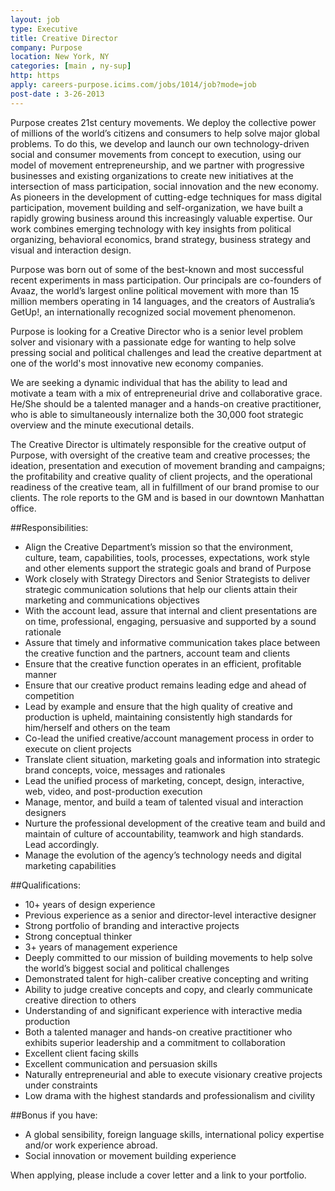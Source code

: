 ```yaml
---
layout: job
type: Executive
title: Creative Director
company: Purpose
location: New York, NY
categories: [main , ny-sup]
http: https
apply: careers-purpose.icims.com/jobs/1014/job?mode=job
post-date : 3-26-2013
---
```


Purpose creates 21st century movements. We deploy the collective power of millions of the world’s citizens and consumers to help solve major global problems. To do this, we develop and launch our own technology-driven social and consumer movements from concept to execution, using our model of movement entrepreneurship, and we partner with progressive businesses and existing organizations to create new initiatives at the intersection of mass participation, social innovation and the new economy. As pioneers in the development of cutting-edge techniques for mass digital participation, movement building and self-organization, we have built a rapidly growing business around this increasingly valuable expertise. Our work combines emerging technology with key insights from political organizing, behavioral economics, brand strategy, business strategy and visual and interaction design.

Purpose was born out of some of the best-known and most successful recent experiments in mass participation. Our principals are co-founders of Avaaz, the world’s largest online political movement with more than 15 million members operating in 14 languages, and the creators of Australia’s GetUp!, an internationally recognized social movement phenomenon.

Purpose is looking for a Creative Director who is a senior level problem solver and visionary with a passionate edge for wanting to help solve pressing social and political challenges and lead the creative department at one of the world's most innovative new economy companies. 

We are seeking a dynamic individual that has the ability to lead and motivate a team with a mix of entrepreneurial drive and collaborative grace. He/She should be a talented manager and a hands-on creative practitioner, who is able to simultaneously internalize both the 30,000 foot strategic overview and the minute executional details.

The Creative Director is ultimately responsible for the creative output of Purpose, with oversight of the creative team and creative processes; the ideation, presentation and execution of movement branding and campaigns; the profitability and creative quality of client projects, and the operational readiness of the creative team, all in fulfillment of our brand promise to our clients. The role reports to the GM and is based in our downtown Manhattan office.

##Responsibilities:

* Align the Creative Department’s mission so that the environment, culture, team, capabilities, tools, processes, expectations, work style and other elements support the strategic goals and brand of Purpose
* Work closely with Strategy Directors and Senior Strategists to deliver strategic communication solutions that help our clients attain their marketing and communications objectives
* With the account lead, assure that internal and client presentations are on time, professional, engaging, persuasive and supported by a sound rationale 
* Assure that timely and informative communication takes place between the creative function and the partners, account team and clients 
* Ensure that the creative function operates in an efficient, profitable manner
* Ensure that our creative product remains leading edge and ahead of competition
* Lead by example and ensure that the high quality of creative and production is upheld, maintaining consistently high standards for him/herself and others on the team
* Co-lead the unified creative/account management process in order to execute on client projects
* Translate client situation, marketing goals and information into strategic brand concepts, voice, messages and rationales
* Lead the unified process of marketing, concept, design, interactive, web, video, and post-production execution 
* Manage, mentor, and build a team of talented visual and interaction designers
* Nurture the professional development of the creative team and build and maintain of culture of accountability, teamwork and high standards. Lead accordingly.
* Manage the evolution of the agency’s technology needs and digital marketing capabilities 

##Qualifications:

* 10+ years of design experience
* Previous experience as a senior and director-level interactive designer
* Strong portfolio of branding and interactive projects
* Strong conceptual thinker
* 3+ years of management experience
* Deeply committed to our mission of building movements to help solve the world’s biggest social and political challenges
* Demonstrated talent for high-caliber creative concepting and writing 
* Ability to judge creative concepts and copy, and clearly communicate creative direction to others
* Understanding of and significant experience with interactive media production 
* Both a talented manager and hands-on creative practitioner who exhibits superior leadership and a commitment to collaboration
* Excellent client facing skills
* Excellent communication and persuasion skills 
* Naturally entrepreneurial and able to execute visionary creative projects under constraints
* Low drama with the highest standards and professionalism and civility

##Bonus if you have:

* A global sensibility, foreign language skills, international policy expertise and/or work experience abroad.
* Social innovation or movement building experience

When applying, please include a cover letter and a link to your portfolio. 